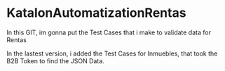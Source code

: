 # KatalonAutomatizationRentas
In this GIT, im gonna put the Test Cases that i make to validate data for Rentas 

In the lastest version, i added the Test Cases for Inmuebles, that took the B2B Token to find the JSON Data.
